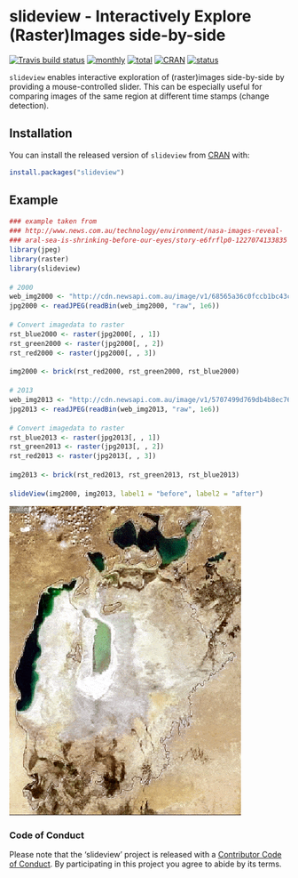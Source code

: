 
<!-- README.md is generated from README.Rmd. Please edit that file -->

# slideview - Interactively Explore (Raster)Images side-by-side

[![Travis build
status](https://travis-ci.org/r-spatial/slideview.svg?branch=master)](https://travis-ci.org/r-spatial/slideview)
[![monthly](http://cranlogs.r-pkg.org/badges/slideview)](https://www.rpackages.io/package/slideview)
[![total](http://cranlogs.r-pkg.org/badges/grand-total/slideview)](https://www.rpackages.io/package/slideview)
[![CRAN](http://www.r-pkg.org/badges/version/slideview?color=009999)](https://cran.r-project.org/package=slideview)
[![status](https://tinyverse.netlify.com/badge/slideview)](https://CRAN.R-project.org/package=slideview)

`slideview` enables interactive exploration of (raster)images
side-by-side by providing a mouse-controlled slider. This can be
especially useful for comparing images of the same region at different
time stamps (change detection).

## Installation

You can install the released version of `slideview` from
[CRAN](https://CRAN.R-project.org) with:

``` r
install.packages("slideview")
```

## Example

``` r
### example taken from
### http://www.news.com.au/technology/environment/nasa-images-reveal-
### aral-sea-is-shrinking-before-our-eyes/story-e6frflp0-1227074133835
library(jpeg)
library(raster)
library(slideview)

# 2000
web_img2000 <- "http://cdn.newsapi.com.au/image/v1/68565a36c0fccb1bc43c09d96e8fb029"
jpg2000 <- readJPEG(readBin(web_img2000, "raw", 1e6))

# Convert imagedata to raster
rst_blue2000 <- raster(jpg2000[, , 1])
rst_green2000 <- raster(jpg2000[, , 2])
rst_red2000 <- raster(jpg2000[, , 3])

img2000 <- brick(rst_red2000, rst_green2000, rst_blue2000)

# 2013
web_img2013 <- "http://cdn.newsapi.com.au/image/v1/5707499d769db4b8ec76e8df61933f2a"
jpg2013 <- readJPEG(readBin(web_img2013, "raw", 1e6))

# Convert imagedata to raster
rst_blue2013 <- raster(jpg2013[, , 1])
rst_green2013 <- raster(jpg2013[, , 2])
rst_red2013 <- raster(jpg2013[, , 3])

img2013 <- brick(rst_red2013, rst_green2013, rst_blue2013)

slideView(img2000, img2013, label1 = "before", label2 = "after")
```

![](man/figures/slideview.gif)

### Code of Conduct

Please note that the ‘slideview’ project is released with a [Contributor
Code of Conduct](CODE_OF_CONDUCT.md). By participating in this project
you agree to abide by its terms.
